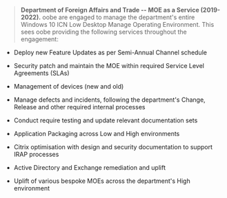 > **Department of Foreign Affairs and Trade -- MOE as a Service
> (2019-2022).** oobe are engaged to manage the department's entire
> Windows 10 ICN Low Desktop Manage Operating Environment. This sees
> oobe providing the following services throughout the engagement:

-   Deploy new Feature Updates as per Semi-Annual Channel schedule

-   Security patch and maintain the MOE within required Service Level
    Agreements (SLAs)

-   Management of devices (new and old)

-   Manage defects and incidents, following the department's Change,
    Release and other required internal processes

-   Conduct require testing and update relevant documentation sets

-   Application Packaging across Low and High environments

-   Citrix optimisation with design and security documentation to
    support IRAP processes

-   Active Directory and Exchange remediation and uplift

-   Uplift of various bespoke MOEs across the department's High
    environment
